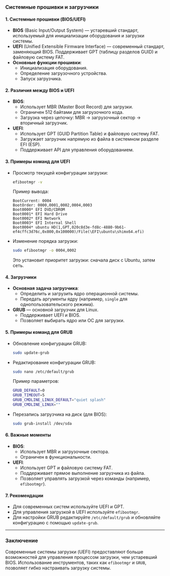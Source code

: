 ### Системные прошивки и загрузчики

#### 1. **Системные прошивки (BIOS/UEFI)**
- **BIOS** (Basic Input/Output System) — устаревший стандарт, используемый для инициализации оборудования и загрузки системы.
- **UEFI** (Unified Extensible Firmware Interface) — современный стандарт, заменяющий BIOS. Поддерживает GPT (таблицу разделов GUID) и файловую систему FAT.
- **Основные функции прошивки**:
  - Инициализация оборудования.
  - Определение загрузочного устройства.
  - Запуск загрузчика.

#### 2. **Различия между BIOS и UEFI**
- **BIOS**:
  - Использует MBR (Master Boot Record) для загрузки.
  - Ограничен 512 байтами для загрузочного кода.
  - Загрузка через цепочку: MBR → загрузочный сектор → вторичный загрузчик.
- **UEFI**:
  - Использует GPT (GUID Partition Table) и файловую систему FAT.
  - Загружает загрузчик напрямую из файла в системном разделе EFI (ESP).
  - Поддерживает API для управления оборудованием.

#### 3. **Примеры команд для UEFI**
- Просмотр текущей конфигурации загрузки:
  ```bash
  efibootmgr -v
  ```
  Пример вывода:
  ```
  BootCurrent: 0004
  BootOrder: 0000,0001,0002,0004,0003
  Boot0000* EFI DVD/CDROM
  Boot0001* EFI Hard Drive
  Boot0002* EFI Network
  Boot0003* EFI Internal Shell
  Boot0004* ubuntu HD(1,GPT,020c8d3e-fd8c-4880-9b61-ef4cffc3d76c,0x800,0x100000)/File(\EFI\ubuntu\shimx64.efi)
  ```

- Изменение порядка загрузки:
  ```bash
  sudo efibootmgr -o 0004,0002
  ```
  Это установит приоритет загрузки: сначала диск с Ubuntu, затем сеть.

#### 4. **Загрузчики**
- **Основная задача загрузчика**:
  - Определить и загрузить ядро операционной системы.
  - Передать аргументы ядру (например, `single` для однопользовательского режима).
- **GRUB** — основной загрузчик для Linux.
  - Поддерживает UEFI и BIOS.
  - Позволяет выбирать ядро или ОС для загрузки.

#### 5. **Примеры команд для GRUB**
- Обновление конфигурации GRUB:
  ```bash
  sudo update-grub
  ```
- Редактирование конфигурации GRUB:
  ```bash
  sudo nano /etc/default/grub
  ```
  Пример параметров:
  ```bash
  GRUB_DEFAULT=0
  GRUB_TIMEOUT=5
  GRUB_CMDLINE_LINUX_DEFAULT="quiet splash"
  GRUB_CMDLINE_LINUX=""
  ```

- Перезапись загрузчика на диск (для BIOS):
  ```bash
  sudo grub-install /dev/sda
  ```

#### 6. **Важные моменты**
- **BIOS**:
  - Использует MBR и загрузочные сектора.
  - Ограничен в функциональности.
- **UEFI**:
  - Использует GPT и файловую систему FAT.
  - Поддерживает прямое выполнение загрузчика из файла.
  - Позволяет управлять загрузкой через команды (например, `efibootmgr`).

#### 7. **Рекомендации**
- Для современных систем используйте UEFI и GPT.
- Для управления загрузкой в UEFI используйте `efibootmgr`.
- Для настройки GRUB редактируйте `/etc/default/grub` и обновляйте конфигурацию с помощью `update-grub`.

---

### Заключение
Современные системы загрузки (UEFI) предоставляют больше возможностей для управления процессом загрузки, чем устаревший BIOS. Использование инструментов, таких как `efibootmgr` и `GRUB`, позволяет гибко настраивать загрузку системы.